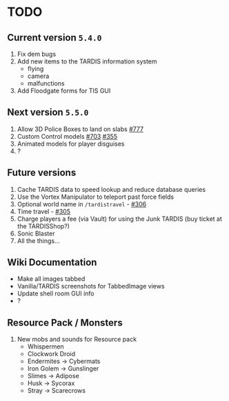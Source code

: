 # TODO

## Current version `5.4.0`

1. Fix dem bugs
2. Add new items to the TARDIS information system
   - flying
   - camera
   - malfunctions
3. Add Floodgate forms for TIS GUI

## Next version `5.5.0`

1. Allow 3D Police Boxes to land on slabs [#777](https://github.com/eccentricdevotion/TARDIS/issues/777)
2. Custom Control models [#703](https://github.com/eccentricdevotion/TARDIS/issues/703)
   [#355](https://github.com/eccentricdevotion/TARDIS/issues/355)
3. Animated models for player disguises
4. ?

## Future versions

1. Cache TARDIS data to speed lookup and reduce database queries
2. Use the Vortex Manipulator to teleport past force fields
3. Optional world name in `/tardistravel` - [#306](https://github.com/eccentricdevotion/TARDIS/issues/306)
4. Time travel - [#305](https://github.com/eccentricdevotion/TARDIS/issues/305)
5. Charge players a fee (via Vault) for using the Junk TARDIS (buy ticket at the TARDISShop?)
6. Sonic Blaster
7. All the things...

## Wiki Documentation

* Make all images tabbed
* Vanilla/TARDIS screenshots for TabbedImage views
* Update shell room GUI info
* ?

## Resource Pack / Monsters

1. New mobs and sounds for Resource pack
    * Whispermen
    * Clockwork Droid
    * Endermites -> Cybermats
    * Iron Golem -> Gunslinger
    * Slimes -> Adipose
    * Husk -> Sycorax
    * Stray -> Scarecrows
